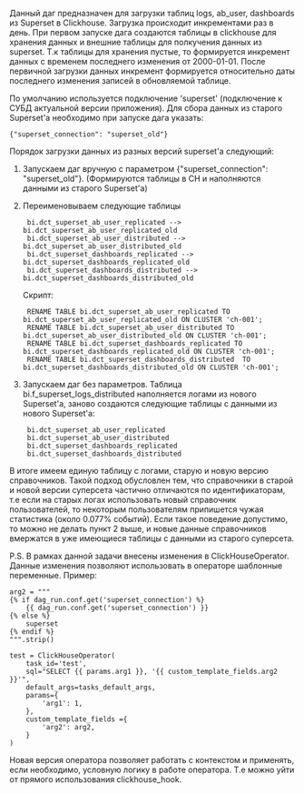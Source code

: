 Данный даг предназначен для загрузки таблиц logs, ab_user, dashboards из Superset в Clickhouse.
Загрузка происходит инкрементами раз в день.
При первом запуске дага создаются таблицы в clickhouse для хранения данных и внешние таблицы для полкучения данных из
superset. Т.к таблицы для хранения пустые, то формируется инкремент данных с временем последнего изменения от 2000-01-01.
После первичной загрузки данных инкремент формируется относительно даты последнего изменения записей в обновляемой таблице.

По умолчанию используется подключение 'superset' (подключение к СУБД актуальной версии приложения). Для сбора данных из старого Superset'а необходимо при запуске дага указать:

    {"superset_connection": "superset_old"}

Порядок загрузки данных из разных версий superset'a следующий:

1. Запускаем даг вручную с параметром {"superset_connection": "superset_old"}.
        (Формируются таблицы в CH и наполняются данными из старого Superset'a)
2. Переименовываем следующие таблицы 
   
        bi.dct_superset_ab_user_replicated --> bi.dct_superset_ab_user_replicated_old
        bi.dct_superset_ab_user_distributed --> bi.dct_superset_ab_user_distributed_old
        bi.dct_superset_dashboards_replicated --> bi.dct_superset_dashboards_replicated_old
        bi.dct_superset_dashboards_distributed --> bi.dct_superset_dashboards_distributed_old
    
    Скрипт:

        RENAME TABLE bi.dct_superset_ab_user_replicated TO bi.dct_superset_ab_user_replicated_old ON CLUSTER 'ch-001';
        RENAME TABLE bi.dct_superset_ab_user_distributed TO bi.dct_superset_ab_user_distributed_old ON CLUSTER 'ch-001';
        RENAME TABLE bi.dct_superset_dashboards_replicated TO bi.dct_superset_dashboards_replicated_old ON CLUSTER 'ch-001';
        RENAME TABLE bi.dct_superset_dashboards_distributed  TO bi.dct_superset_dashboards_distributed_old ON CLUSTER 'ch-001';
    
3. Запускаем даг без параметров.
    Таблица bi.f_superset_logs_distributed наполняется логами из нового Superset'a, заново создаются 
    следующие таблицы с данными из нового Superset'a:

        bi.dct_superset_ab_user_replicated
        bi.dct_superset_ab_user_distributed
        bi.dct_superset_dashboards_replicated
        bi.dct_superset_dashboards_distributed

В итоге имеем единую таблицу с логами, старую и новую версию справочников.
Такой подход обусловлен тем, что справочники в старой и новой версии суперсета частично отличаются по идентификаторам, т.е
если на старых логах использовать новый справочник пользователей, то некоторым пользователям припишется чужая статистика (около 0.077% событий).
Если такое поведение допустимо, то можно не делать пункт 2 выше, и новые данные справочников вмержатся в уже имеющиеся таблицы с данными из старого суперсета.

P.S.
В рамках данной задачи внесены изменения в ClickHouseOperator. Данные изменения позволяют использовать в операторе шаблонные переменные.
Пример:

    arg2 = """
    {% if dag_run.conf.get('superset_connection') %}
        {{ dag_run.conf.get('superset_connection') }}
    {% else %}
        superset
    {% endif %}
    """.strip()

    test = ClickHouseOperator(
        task_id='test',
        sql="SELECT {{ params.arg1 }}, '{{ custom_template_fields.arg2 }}'",
        default_args=tasks_default_args,
        params={
            'arg1': 1,
        },
        custom_template_fields ={
            'arg2': arg2,
        }
    )

Новая версия оператора позволяет работать с контекстом и применять, если необходимо, условную логику в работе оператора. Т.е можно уйти от прямого использования clickhouse_hook.